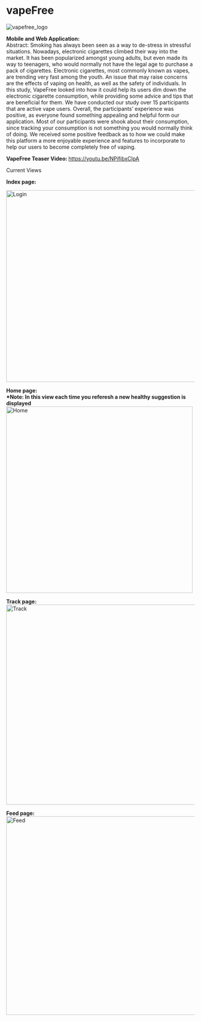 # vapeFree
![vapefree_logo](https://user-images.githubusercontent.com/32074351/115099523-6b129e80-9f04-11eb-9004-60c468275a40.png)<br>

<b> Mobile and Web Application:</b><br>
Abstract:   Smoking has always been seen as a way to de-stress in stressful situations. Nowadays, electronic cigarettes climbed their way into the market. It has been popularized amongst young adults, but even made its way to teenagers, who would normally not have the legal age to purchase a pack of cigarettes. Electronic cigarettes, most commonly known as vapes, are trending very fast among the youth. An issue that may raise concerns are the effects of vaping on health, as well as the safety of individuals. In this study, VapeFree looked into how it could help its users dim down the electronic cigarette consumption, while providing some advice and tips that are beneficial for them. We have conducted our study over 15 participants that are active vape users. Overall, the participants’ experience was positive, as everyone found something appealing and helpful form our application. Most of our participants were shook about their consumption, since tracking your consumption is not something you would normally think of doing. We received some positive feedback as to how we could make this platform a more enjoyable experience and features to incorporate to help our users to become completely free of vaping.<br>

<b>VapeFree Teaser Video: </b>https://youtu.be/NPifibxClpA

Current Views

<b>Index page:</b><br>

<img width="512" alt="Login" src="https://user-images.githubusercontent.com/32074351/115919703-31332200-a447-11eb-8459-7880b960c697.PNG">


<b>Home page:</b><br>
<b>*Note: In this view each time you referesh a new healthy suggestion is displayed</b>
<img width="498" alt="Home" src="https://user-images.githubusercontent.com/32074351/115919782-4ad46980-a447-11eb-87c7-1fdf26e1e65f.PNG">


<b>Track page:</b><br>
<img width="534" alt="Track" src="https://user-images.githubusercontent.com/32074351/115919810-52940e00-a447-11eb-8d4f-dc9cc433e777.PNG">



<b>Feed page:</b><br>
<img width="530" alt="Feed" src="https://user-images.githubusercontent.com/32074351/115919828-5889ef00-a447-11eb-9320-8b019a4b18a4.PNG">






